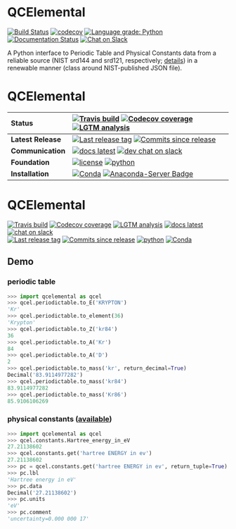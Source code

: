 # QCElemental

[![Build Status](https://travis-ci.org/MolSSI/QCElemental.svg?branch=master)](https://travis-ci.org/MolSSI/QCElemental)
[![codecov](https://codecov.io/gh/MolSSI/QCElemental/branch/master/graph/badge.svg)](https://codecov.io/gh/MolSSI/QCElemental)
[![Language grade: Python](https://img.shields.io/lgtm/grade/python/g/MolSSI/QCElemental.svg?logo=lgtm&logoWidth=18)](https://lgtm.com/projects/g/MolSSI/QCElemental/context:python)
[![Documentation Status](https://readthedocs.org/projects/qcelemental/badge/?version=latest)](https://qcelemental.readthedocs.io/en/latest/?badge=latest)
[![Chat on Slack](https://img.shields.io/badge/chat-on_slack-green.svg?longCache=true&style=flat&logo=slack)](https://join.slack.com/t/qcdb/shared_invite/enQtNDIzNTQ2OTExODk0LWM3OTgxN2ExYTlkMTlkZjA0OTExZDlmNGRlY2M4NWJlNDlkZGQyYWUxOTJmMzc3M2VlYzZjMjgxMDRkYzFmOTE)

A Python interface to Periodic Table and Physical Constants data from
a reliable source (NIST srd144 and srd121, respectively;
[details](nist_data/README.md)) in a renewable
manner (class around NIST-published JSON file).

<!--# <img src="https://github.com/psi4/psi4media/blob/master/logos-psi4/psi4square.png" height=150>-->
# QCElemental

| **Status** | [![Travis build](https://img.shields.io/travis/MolSSI/QCElemental/master.svg)](https://travis-ci.org/MolSSI/QCElemental)  [![Codecov coverage](https://codecov.io/gh/MolSSI/QCElemental/branch/master/graph/badge.svg)](https://codecov.io/gh/MolSSI/QCElemental) [![LGTM analysis](https://img.shields.io/lgtm/grade/python/g/MolSSI/QCElemental.svg?logo=lgtm&logoWidth=18)](https://lgtm.com/projects/g/MolSSI/QCElemental/context:python) |
| :------ | :------- |
| **Latest Release** | [![Last release tag](https://img.shields.io/github/release/MolSSI/QCElemental.svg)](https://github.com/MolSSI/QCElemental/releases) [![Commits since release](https://img.shields.io/github/commits-since/MolSSI/QCElemental/latest.svg)](https://github.com/MolSSI/QCElemental/releases/tag) |
| **Communication** | [![docs latest](https://img.shields.io/badge/docs-latest-5077AB.svg?logo=read%20the%20docs)](https://readthedocs.org/projects/qcelemental/badge/?version=latest) [![dev chat on slack](https://img.shields.io/badge/chat-on_slack-808493.svg?logo=slack)](https://join.slack.com/t/qcdb/shared_invite/enQtNDIzNTQ2OTExODk0LWM3OTgxN2ExYTlkMTlkZjA0OTExZDlmNGRlY2M4NWJlNDlkZGQyYWUxOTJmMzc3M2VlYzZjMjgxMDRkYzFmOTE) |
| **Foundation** | [![license](https://img.shields.io/github/license/MolSSI/QCElemental.svg)](https://opensource.org/licenses/LGPL-3.0)  [![python](https://img.shields.io/badge/python-3.5+-blue.svg)](http://psicode.org/psi4manual/master/introduction.html#supported-systems) |
| **Installation** | [![Conda](https://img.shields.io/conda/v/psi4/qcelemental.svg)](https://anaconda.org/psi4/qcelemental) [![Anaconda-Server Badge](https://anaconda.org/psi4/qcelemental/badges/latest_release_relative_date.svg)](https://anaconda.org/psi4/qcelemental) |

<!--# <img src="https://github.com/psi4/psi4media/blob/master/logos-psi4/psi4square.png" height=150>-->
# QCElemental

[![Travis build](https://img.shields.io/travis/MolSSI/QCElemental/master.svg)](https://travis-ci.org/MolSSI/QCElemental) 
[![Codecov coverage](https://codecov.io/gh/MolSSI/QCElemental/branch/master/graph/badge.svg)](https://codecov.io/gh/MolSSI/QCElemental) 
[![LGTM analysis](https://img.shields.io/lgtm/grade/python/g/MolSSI/QCElemental.svg?logo=lgtm&logoWidth=18)](https://lgtm.com/projects/g/MolSSI/QCElemental/context:python)
[![docs latest](https://img.shields.io/badge/docs-latest-5077AB.svg?logo=read%20the%20docs)](https://readthedocs.org/projects/qcelemental/badge/?version=latest) 
[![chat on slack](https://img.shields.io/badge/chat-on_slack-808493.svg?logo=slack)](https://join.slack.com/t/qcdb/shared_invite/enQtNDIzNTQ2OTExODk0LWM3OTgxN2ExYTlkMTlkZjA0OTExZDlmNGRlY2M4NWJlNDlkZGQyYWUxOTJmMzc3M2VlYzZjMjgxMDRkYzFmOTE) 
<br>
[![Last release tag](https://img.shields.io/github/release/MolSSI/QCElemental.svg)](https://github.com/MolSSI/QCElemental/releases) 
[![Commits since release](https://img.shields.io/github/commits-since/MolSSI/QCElemental/latest.svg)](https://github.com/MolSSI/QCElemental/releases/tag)
[![python](https://img.shields.io/badge/python-3.5+-blue.svg)](http://python3statement.org/)
[![Conda](https://img.shields.io/conda/v/psi4/qcelemental.svg)](https://anaconda.org/psi4/qcelemental)

## Demo

### periodic table
```python
>>> import qcelemental as qcel
>>> qcel.periodictable.to_E('KRYPTON')
'Kr'
>>> qcel.periodictable.to_element(36)
'Krypton'
>>> qcel.periodictable.to_Z('kr84')
36
>>> qcel.periodictable.to_A('Kr')
84
>>> qcel.periodictable.to_A('D')
2
>>> qcel.periodictable.to_mass('kr', return_decimal=True)
Decimal('83.9114977282')
>>> qcel.periodictable.to_mass('kr84')
83.9114977282
>>> qcel.periodictable.to_mass('Kr86')
85.9106106269
```

### physical constants ([available](https://physics.nist.gov/cuu/Constants/Table/allascii.txt))
```python
>>> import qcelemental as qcel
>>> qcel.constants.Hartree_energy_in_eV
27.21138602
>>> qcel.constants.get('hartree ENERGY in ev')
27.21138602
>>> pc = qcel.constants.get('hartree ENERGY in ev', return_tuple=True)
>>> pc.lbl
'Hartree energy in eV'
>>> pc.data
Decimal('27.21138602')
>>> pc.units
'eV'
>>> pc.comment
'uncertainty=0.000 000 17'
```

